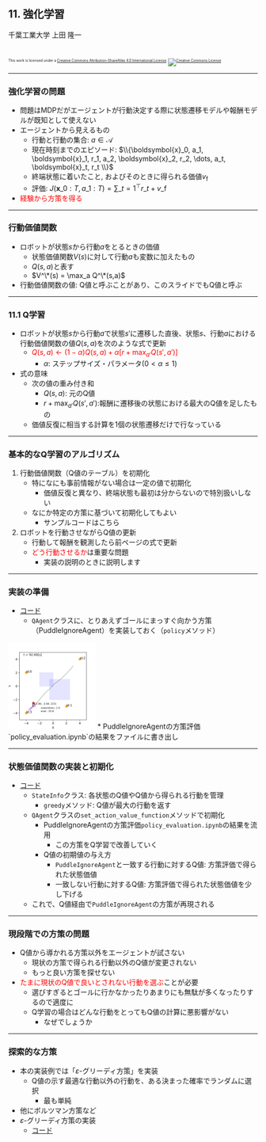 ## 11. 強化学習

千葉工業大学 上田 隆一

<br />

<p style="font-size:50%">
This work is licensed under a <a rel="license" href="http://creativecommons.org/licenses/by-sa/4.0/">Creative Commons Attribution-ShareAlike 4.0 International License</a>.
<a rel="license" href="http://creativecommons.org/licenses/by-sa/4.0/">
<img alt="Creative Commons License" style="border-width:0" src="https://i.creativecommons.org/l/by-sa/4.0/88x31.png" /></a>
</p>

---

### 強化学習の問題

* 問題はMDPだがエージェントが行動決定する際に状態遷移モデルや報酬モデルが既知として使えない
* エージェントから見えるもの
    * 行動と行動の集合: $a \in \mathcal{A}$
    * 現在時刻までのエピソード: $\\{\boldsymbol{x}_0, a_1, \boldsymbol{x}_1, r_1, a_2, \boldsymbol{x}_2, r_2, \dots, a_t, \boldsymbol{x}_t, r_t \\}$
    * 終端状態に着いたこと, およびそのときに得られる価値$v_\text{f}$
    * 評価: $J(\boldsymbol{x}\_{0:T}, a\_{1:T}) = \sum\_{t=1}^\top r\_t + v\_\text{f}$
* <span style="color:red">経験から方策を得る</span>

---

### 行動価値関数

* ロボットが状態$s$から行動$a$をとるときの価値
    * 状態価値関数$V(s)$に対して行動$a$も変数に加えたもの
    * $Q(s,a)$と表す
    * $V^\*(s) = \max_a Q^\*(s,a)$
* 行動価値関数の値: Q値と呼ぶことがあり、このスライドでもQ値と呼ぶ

---

### 11.1 Q学習

* ロボットが状態$s$から行動$a$で状態$s'$に遷移した直後、状態$s$、行動$a$における行動価値関数の値$Q(s,a)$を次のような式で更新
    * <span style="color:red">$Q(s,a) \longleftarrow (1 - \alpha)Q(s,a) + \alpha \left[ r + \max_{a'} Q(s',a') \right]$</span>
        * $\alpha$: ステップサイズ・パラメータ$(0 \lt \alpha \le 1)$
* 式の意味
    * 次の値の重み付き和
        * $Q(s,a)$: 元のQ値
        * $r + \max_{a'} Q(s',a')$:報酬に遷移後の状態における最大のQ値を足したもの
    * 価値反復に相当する計算を1個の状態遷移だけで行なっている

---

### 基本的なQ学習のアルゴリズム

1. 行動価値関数（Q値のテーブル）を初期化
    * 特になにも事前情報がない場合は一定の値で初期化
        * 価値反復と異なり、終端状態も最初は分からないので特別扱いしない
    * なにか特定の方策に基づいて初期化してもよい
        * サンプルコードはこちら
1. ロボットを行動させながらQ値の更新
    * 行動して報酬を観測したら前ページの式で更新
    * <span style="color:red">どう行動させるか</span>は重要な問題
        * 実装の説明のときに説明します

---

### 実装の準備

* [コード](https://github.com/ryuichiueda/LNPR_BOOK_CODES/blob/master/section_reinforcement_learning/q1.ipynb)
    * `QAgent`クラスに、とりあえずゴールにまっすぐ向かう方策（PuddleIgnoreAgent）を実装しておく（`policy`メソッド）<br />
<img width="35%" src="../figs/q_puddle_ignore.png" />
* PuddleIgnoreAgentの方策評価`policy_evaluation.ipynb`の結果をファイルに書き出し

---

### 状態価値関数の実装と初期化

* [コード](https://github.com/ryuichiueda/LNPR_BOOK_CODES/blob/master/section_reinforcement_learning/q2.ipynb)
    * `StateInfo`クラス: 各状態のQ値やQ値から得られる行動を管理
        * `greedy`メソッド: Q値が最大の行動を返す
    * `QAgent`クラスの`set_action_value_function`メソッドで初期化
        * PuddleIgnoreAgentの方策評価`policy_evaluation.ipynb`の結果を流用
            * この方策をQ学習で改善していく
        * Q値の初期値の与え方
            * `PuddleIgnoreAgent`と一致する行動に対するQ値: 方策評価で得られた状態価値
            * 一致しない行動に対するQ値: 方策評価で得られた状態価値を少し下げる
    * これで、Q値経由で`PuddleIgnoreAgent`の方策が再現される

---

### 現段階での方策の問題

* Q値から導かれる方策以外をエージェントが試さない
    * 現状の方策で得られる行動以外のQ値が変更されない
    * もっと良い方策を探せない
* <span style="color:red">たまに現状のQ値で良いとされない行動を選ぶ</span>ことが必要
    * 選びすぎるとゴールに行かなかったりあまりにも無駄が多くなったりするので適度に
    * Q学習の場合はどんな行動をとってもQ値の計算に悪影響がない
        * なぜでしょうか

---

### 探索的な方策

* 本の実装例では「$\varepsilon$-グリーディ方策」を実装
    * Q値の示す最適な行動以外の行動を、ある決まった確率でランダムに選択
        * 最も単純
* 他にボルツマン方策など
* $\varepsilon$-グリーディ方策の実装
    * [コード](https://github.com/ryuichiueda/LNPR_BOOK_CODES/blob/master/section_reinforcement_learning/q3.ipynb)
